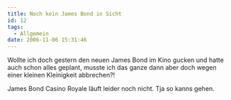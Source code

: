 ```yaml
---
title: Noch kein James Bond in Sicht
id: 12
tags:
  - Allgemein
date: 2006-11-06 15:31:46
---
```


Wollte ich doch gestern den neuen James Bond im Kino gucken und hatte auch schon alles geplant, musste ich das ganze dann aber doch wegen einer kleinen Kleinigkeit abbrechen?!

James Bond Casino Royale läuft leider noch nicht. Tja so kanns gehen.